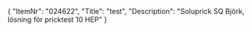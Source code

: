 {
  "ItemNr": "024622",
  "Title": "test",
  "Description": "Soluprick SQ Björk, lösning för pricktest 10 HEP"
}